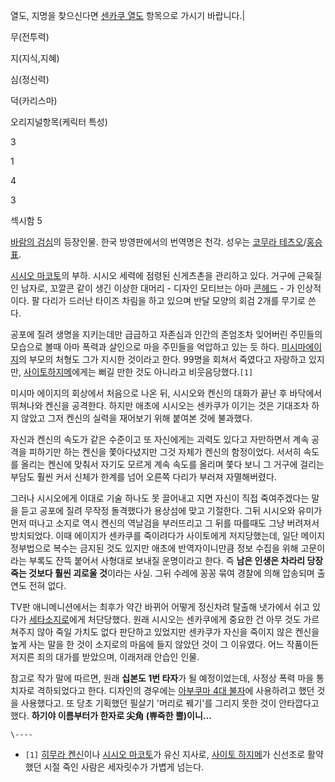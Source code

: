 열도, 지명을 찾으신다면 [센카쿠 열도](%EC%84%BC%EC%B9%B4%EC%BF%A0%20%EC%97%B4%EB%8F%84.md)
항목으로 가시기 바랍니다.|

  

무(전투력)

지(지식,지혜)

심(정신력)

덕(카리스마)

오리지널항목(케릭터 특성)

3

1

4

3

섹시함 5

  
[바람의 검심](%EB%B0%94%EB%9E%8C%EC%9D%98%20%EA%B2%80%EC%8B%AC.md)의 등장인물. 한국
방영판에서의 번역명은 천각. 성우는 [코무라 테츠오](%EC%BD%94%EB%AC%B4%EB%9D%BC%20%ED%85%8C%EC%B8%A0%EC%98%A4.md)/[홍승표](%ED%99%8D%EC%8A%B9%ED%91%9C.md).

[시시오 마코토](%EC%8B%9C%EC%8B%9C%EC%98%A4%20%EB%A7%88%EC%BD%94%ED%86%A0.md)의
부하. 시시오 세력에 점령된 신게츠촌을 관리하고 있다. 거구에 근육질인 남자로, 꼬깔콘 같이 생긴 이상한 대머리 - 디자인 모티브는 아마
[콘헤드](http://movieimg.nate.com/upload/images/poster/lposter006620.jpg) \- 가
인상적이다. 팔 다리가 드러난 타이즈 차림을 하고 있으며 반달 모양의 회검 2개를 무기로 쓴다.

공포에 질려 생명을 지키는데만 급급하고 자존심과 인간의 존엄조차 잊어버린 주민들의 모습으로 볼때 아마 폭력과 살인으로 마을 주민들을 억압하고
있는 듯 하다. [미시마에이지](%EB%AF%B8%EC%8B%9C%EB%A7%88%20%EC%97%90%EC%9D%B4%EC%A7%80.md)의 부모의 처형도
그가 지시한 것이라고 한다. 99명을 회쳐서 죽였다고 자랑하고 있지만, [사이토하지메](%EC%82%AC%EC%9D%B4%ED%86%A0%20%ED%95%98%EC%A7%80%EB%A9%94.md)에게는 뻐길 만한
것도 아니라고 비웃음당했다.`[1]`

미시마 에이지의 회상에서 처음으로 나온 뒤, 시시오와 켄신의 대화가 끝난 후 바닥에서 뛰쳐나와 켄신을 공격한다. 하지만 애초에 시시오는
센카쿠가 이기는 것은 기대조차 하지 않았고 그저 켄신의 실력을 재어보기 위해 붙여본 것에 불과했다.

자신과 켄신의 속도가 같은 수준이고 또 자신에게는 괴력도 있다고 자만하면서 계속 공격을 피하기만 하는 켄신을 쫓아다녔지만 그것 자체가 켄신의
함정이었다. 서서히 속도를 올리는 켄신에 맞춰서 자기도 모르게 계속 속도를 올리며 쫓다 보니 그 거구에 걸리는 부담도 훨씬 커서 신체가
한계를 넘어 오른쪽 다리가 부러져 자멸해버렸다.

그러나 시시오에게 이대로 기술 하나도 못 끌어내고 지면 자신이 직접 죽여주겠다는 말을 듣고 공포에 질려 무작정 돌격했다가 용상섬에 맞고
기절한다. 그뒤 시시오와 유미가 먼저 떠나고 소지로 역시 켄신의 역날검을 부러뜨리고 그 뒤를 따를때도 그냥 버려져서 방치되었다. 이때
에이지가 센카쿠를 죽이려다가 사이토에게 저지당했는데, 일단 메이지 정부법으로 복수는 금지된 것도 있지만 애초에 반역자이니만큼 정보 수집을
위해 고문이라는 부록도 잔뜩 붙어서 사형대로 보내질 운명이라고 한다. 즉 **남은 인생은 차라리 당장 죽는 것보다 훨씬 괴로울 것**이라는
사실. 그뒤 수레에 꽁꽁 묶여 경찰에 의해 압송되며 출연도 전혀 없다.

TV판 애니메니션에서는 최후가 약간 바뀌어 어떻게 정신차려 탈출해 냇가에서 쉬고 있다가 [세타소지로](%EC%84%B8%ED%83%80%20%EC%86%8C%EC%A7%80%EB%A1%9C.md)에게 처단당했다. 원래 시시오는
센카쿠에게 중요한 건 아무 것도 가르쳐주지 않아 죽일 가치도 없다 판단하고 있었지만 센카쿠가 자신을 죽이지 않은 켄신을 높게 사는 말을 한
것이 소지로의 마음에 들지 않았던 것이 그 이유였다. 어느 작품이든 저지른 죄의 대가를 받았으며, 이래저래 안습인 인물.

참고로 작가 말에 따르면, 원래 **십본도 1번 타자**가 될 예정이었는데, 사정상 폭력 마을 통치자로 격하되었다고 한다. 디자인의 경우에는
[아부쿠마 4대 불자](%EC%95%84%EB%B6%80%EC%BF%A0%EB%A7%88%204%EB%8C%80%20%EB%B6%88%EC%9E%90.md)에 사용하려고 했던 것을 사용했다고. 또 당초 기획했던 필살기 '머리로 꿰기'를 그리지 못한 것이 안타깝다고 했다.
**하기야 이름부터가 한자로 尖角 (쀼죽한 뿔)이니...**

`\----`

  * `[1]` [히무라 켄신](%ED%9E%88%EB%AC%B4%EB%9D%BC%20%EC%BC%84%EC%8B%A0.md)이나 [시시오 마코토](%EC%8B%9C%EC%8B%9C%EC%98%A4%20%EB%A7%88%EC%BD%94%ED%86%A0.md)가 유신 지사로, [사이토 하지메](%EC%82%AC%EC%9D%B4%ED%86%A0%20%ED%95%98%EC%A7%80%EB%A9%94.md)가 신선조로 활약했던 시절 죽인 사람은 세자릿수가 가볍게 넘는다.

